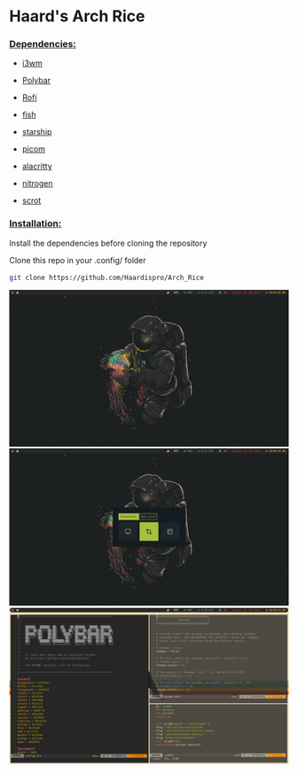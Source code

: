 # Haard's Arch Rice

### <u>Dependencies:</u>

- <a href=https://i3wm.org/>i3wm</a>

- [Polybar](https://github.com/polybar/polybar)

- [Rofi](https://github.com/davatorium/rofi)

- [fish](https://fishshell.com/)

- [starship](https://starship.rs/)

- [picom](https://github.com/yshui/picom)

- [alacritty](https://github.com/alacritty/alacritty)

- [nitrogen](https://wiki.archlinux.org/title/Nitrogen)

- [scrot](https://github.com/resurrecting-open-source-projects/scrot)

### <u>Installation:</u>

Install the dependencies before cloning the repository

Clone this repo in your .config/ folder

```bash
git clone https://github.com/Haardispro/Arch_Rice
```

![image info](screenshots/1.png)
![image info](screenshots/2.png)
![image info](screenshots/3.png)
